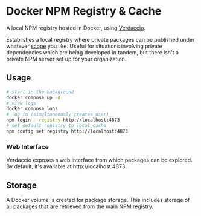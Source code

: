 # Docker NPM Registry & Cache

A local NPM registry hosted in Docker, using [Verdaccio](https://verdaccio.org).

Establishes a local registry where private packages can be published under whatever [scope](https://docs.npmjs.com/cli/v7/using-npm/scope)
you like. Useful for situations involving private dependencies which are being developed in tandem, but there isn't
a private NPM server set up for your organization.

## Usage
```bash
# start in the background
docker compose up -d
# view logs
docker compose logs
# log in (simultaneously creates user)
npm login --registry http://localhost:4873
# set default registry to local cache
npm config set registry http://localhost:4873
```

### Web Interface
Verdaccio exposes a web interface from which packages can be explored. By default, it's available at http://localhost:4873.

## Storage
A Docker volume is created for package storage. This includes storage of all packages that are retrieved from the main NPM registry.